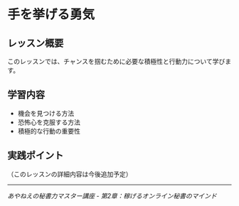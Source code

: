# 手を挙げる勇気

## レッスン概要
このレッスンでは、チャンスを掴むために必要な積極性と行動力について学びます。

## 学習内容
- 機会を見つける方法
- 恐怖心を克服する方法
- 積極的な行動の重要性

## 実践ポイント
（このレッスンの詳細内容は今後追加予定）

---
*あやねえの秘書力マスター講座 - 第2章：稼げるオンライン秘書のマインド*
